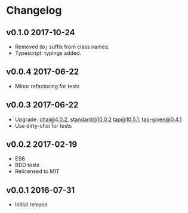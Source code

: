 # Changelog

## v0.1.0 2017-10-24

  * Removed `Obj` suffix from class names.
  * Typescript: typings added.

## v0.0.4 2017-06-22

  * Minor refactoring for tests

## v0.0.3 2017-06-22

  * Upgrade: chai@4.0.2, standard@10.0.2 tap@10.5.1, tap-given@0.4.1
  * Use dirty-chai for tests

## v0.0.2 2017-02-19

  * ES6
  * BDD tests
  * Relicensed to MIT

## v0.0.1 2016-07-31

  * Initial release
